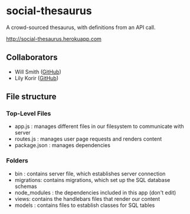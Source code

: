 # social-thesaurus
A crowd-sourced thesaurus, with definitions from an API call.

http://social-thesaurus.herokuapp.com

## Collaborators
- Will Smith ([GitHub](https://github.com/wesmith4))
- Lily Korir ([GitHub](https://github.com/liliankorir))

## File structure

### Top-Level Files
- app.js : manages different files in our filesystem to communicate with server
- routes.js : manages user page requests and renders content
- package.json : manages dependencies

### Folders
- bin : contains server file, which establishes server connection
- migrations: contains migrations, which set up the SQL database schemas
- node_modules : the dependencies included in this app (don't edit)
- views: contains the handlebars files that render our content
- models : contains files to establish classes for SQL tables
